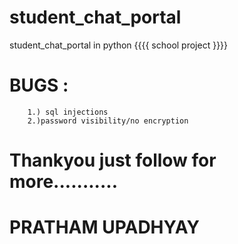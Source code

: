 # student_chat_portal
student_chat_portal in python {{{{ school project }}}}

# BUGS :
        1.) sql injections
        2.)password visibility/no encryption


# Thankyou just follow for more...........
# PRATHAM UPADHYAY
